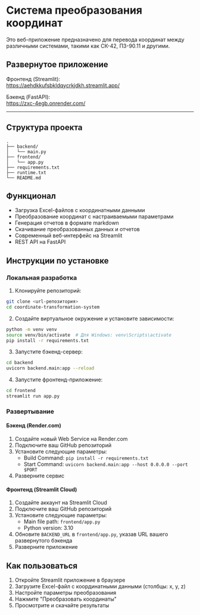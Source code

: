 # Система преобразования координат

Это веб-приложение предназначено для перевода координат между различными системами, такими как СК-42, ПЗ-90.11 и другими.

##  Развернутое приложение

Фронтенд (Streamlit):  
https://aehdkkufsbkldqycrkjdkh.streamlit.app/

Бэкенд (FastAPI):  
https://zxc-4egb.onrender.com/

---


## Структура проекта

```
.
├── backend/
│   └── main.py
├── frontend/
│   └── app.py
├── requirements.txt
├── runtime.txt
└── README.md
```

## Функционал

- Загрузка Excel-файлов с координатными данными
- Преобразование координат с настраиваемыми параметрами
- Генерация отчетов в формате markdown
- Скачивание преобразованных данных и отчетов
- Современный веб-интерфейс на Streamlit
- REST API на FastAPI

## Инструкции по установке

### Локальная разработка

1. Клонируйте репозиторий:
```bash
git clone <url-репозитория>
cd coordinate-transformation-system
```

2. Создайте виртуальное окружение и установите зависимости:
```bash
python -m venv venv
source venv/bin/activate  # Для Windows: venv\Scripts\activate
pip install -r requirements.txt
```

3. Запустите бэкенд-сервер:
```bash
cd backend
uvicorn backend.main:app --reload
```

4. Запустите фронтенд-приложение:
```bash
cd frontend
streamlit run app.py
```

### Развертывание

#### Бэкенд (Render.com)

1. Создайте новый Web Service на Render.com
2. Подключите ваш GitHub репозиторий
3. Установите следующие параметры:
   - Build Command: `pip install -r requirements.txt`
   - Start Command: `uvicorn backend.main:app --host 0.0.0.0 --port $PORT`
4. Разверните сервис

#### Фронтенд (Streamlit Cloud)

1. Создайте аккаунт на Streamlit Cloud
2. Подключите ваш GitHub репозиторий
3. Установите следующие параметры:
   - Main file path: `frontend/app.py`
   - Python version: 3.10
4. Обновите `BACKEND_URL` в `frontend/app.py`, указав URL вашего развернутого бэкенда
5. Разверните приложение

## Как пользоваться

1. Откройте Streamlit приложение в браузере
2. Загрузите Excel-файл с координатными данными (столбцы: x, y, z)
3. Настройте параметры преобразования
4. Нажмите "Преобразовать координаты"
5. Просмотрите и скачайте результаты
